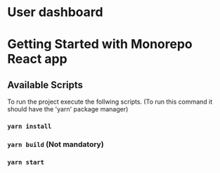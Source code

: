 # User dashboard

# Getting Started with Monorepo React app


## Available Scripts

To run the project execute the follwing scripts. (To run this command it should have the 'yarn' package manager)

### `yarn install`
### `yarn build` (Not mandatory)
### `yarn start`

